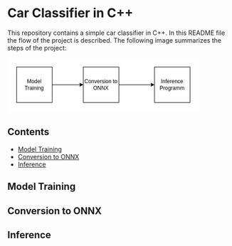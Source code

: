# Car Classifier in C++

This repository contains a simple car classifier in C++. In this README file the flow of the project is described. The following image summarizes the steps of the project:

![project flow diagram](assets/flow.jpg)

## Contents
+ [Model Training](#model-training)
+ [Conversion to ONNX](#conversion-to-onnx)
+ [Inference](#inference)


## Model Training

## Conversion to ONNX

## Inference